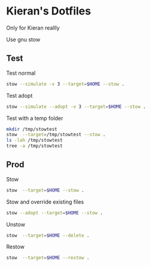 # Kieran's Dotfiles

Only for Kieran reallly

Use gnu stow

## Test

Test normal

```bash
stow --simulate -v 3 --target=$HOME --stow .
```

Test adopt

```bash
stow --simulate --adopt -v 3 --target=$HOME --stow .
```

Test with a temp folder

```bash
mkdir /tmp/stowtest
stow  --target=/tmp/stowtest --stow .
ls -lah /tmp/stowtest
tree -a /tmp/stowtest
```

## Prod

Stow

```bash
stow  --target=$HOME --stow .
```

Stow and override existing files

```bash
stow --adopt --target=$HOME --stow .
```

Unstow

```bash
stow  --target=$HOME --delete .
```

Restow

```bash
stow  --target=$HOME --restow .
```

